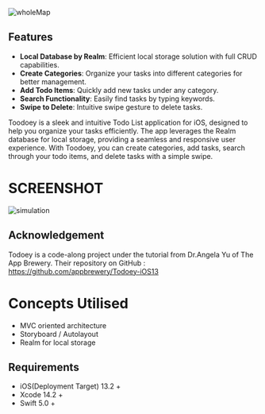 ![wholeMap](https://github.com/dodiforth/Todoey/assets/50798761/175df5d5-77ed-420e-9b07-85128b6d77ab)

## Features
- **Local Database by Realm**: Efficient local storage solution with full CRUD capabilities.
- **Create Categories**: Organize your tasks into different categories for better management.
- **Add Todo Items**: Quickly add new tasks under any category.
- **Search Functionality**: Easily find tasks by typing keywords.
- **Swipe to Delete**: Intuitive swipe gesture to delete tasks.

Toodoey is a sleek and intuitive Todo List application for iOS, designed to help you organize your tasks efficiently. The app leverages the Realm database for local storage, providing a seamless and responsive user experience. With Toodoey, you can create categories, add tasks, search through your todo items, and delete tasks with a simple swipe.

# SCREENSHOT 
![simulation](https://github.com/dodiforth/Todoey/assets/50798761/fbe289a7-45ce-4808-8693-7ca95a66ab66)

## Acknowledgement
Todoey is a code-along project under the tutorial from Dr.Angela Yu of The App Brewery.
Their repository on GitHub : https://github.com/appbrewery/Todoey-iOS13



# Concepts Utilised
- MVC oriented architecture 
- Storyboard / Autolayout
- Realm for local storage

## Requirements
* iOS(Deployment Target) 13.2 +
* Xcode 14.2 +
* Swift 5.0 +
